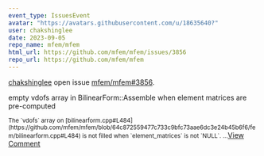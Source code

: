 ```yaml
---
event_type: IssuesEvent
avatar: "https://avatars.githubusercontent.com/u/18635640?"
user: chakshinglee
date: 2023-09-05
repo_name: mfem/mfem
html_url: https://github.com/mfem/mfem/issues/3856
repo_url: https://github.com/mfem/mfem
---
```


<a href='https://github.com/chakshinglee' target='_blank'>chakshinglee</a> open issue <a href='https://github.com/mfem/mfem/issues/3856' target='_blank'>mfem/mfem#3856</a>.

<p>empty vdofs array in BilinearForm::Assemble when element matrices are pre-computed</p><small>The `vdofs` array on [bilinearform.cpp#L484](https://github.com/mfem/mfem/blob/64c872559477c733c9bfc73aae6dc3e24b45b6f6/fem/bilinearform.cpp#L484) is not filled when `element_matrices` is not `NULL`. ...</small><a href='https://github.com/mfem/mfem/issues/3856' target='_blank'>View Comment</a>
